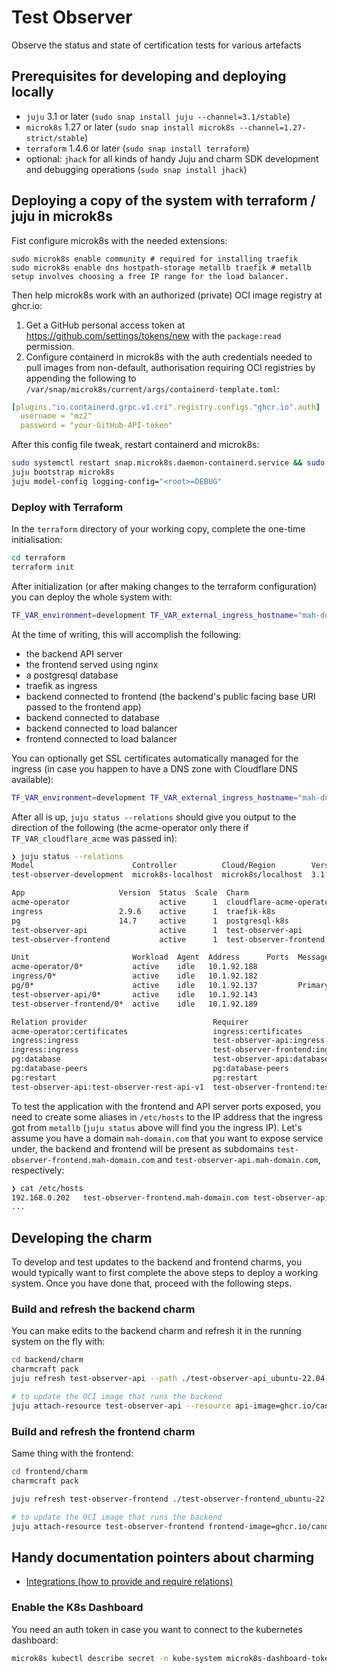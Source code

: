 # Test Observer

Observe the status and state of certification tests for various artefacts

## Prerequisites for developing and deploying locally

- `juju` 3.1 or later (`sudo snap install juju --channel=3.1/stable`)
- `microk8s` 1.27 or later (`sudo snap install microk8s --channel=1.27-strict/stable`)
- `terraform` 1.4.6 or later (`sudo snap install terraform`)
- optional: `jhack` for all kinds of handy Juju and charm SDK development and debugging operations (`sudo snap install jhack`)

## Deploying a copy of the system with terraform / juju in microk8s

Fist configure microk8s with the needed extensions:

```
sudo microk8s enable community # required for installing traefik
sudo microk8s enable dns hostpath-storage metallb traefik # metallb setup involves choosing a free IP range for the load balancer.
```

Then help microk8s work with an authorized (private) OCI image registry at ghcr.io:

1. Get a GitHub personal access token at https://github.com/settings/tokens/new with the `package:read` permission.
2. Configure containerd in microk8s with the auth credentials needed to pull images from non-default, authorisation requiring OCI registries by appending the following to `/var/snap/microk8s/current/args/containerd-template.toml`:

```yaml
[plugins."io.containerd.grpc.v1.cri".registry.configs."ghcr.io".auth]
  username = "mz2"
  password = "your-GitHub-API-token"
```

After this config file tweak, restart containerd and microk8s:

```bash
sudo systemctl restart snap.microk8s.daemon-containerd.service && sudo microk8s.stop && sudo microk8s.start
juju bootstrap microk8s
juju model-config logging-config="<root>=DEBUG"
```

### Deploy with Terraform

In the `terraform` directory of your working copy, complete the one-time initialisation:

```bash
cd terraform
terraform init
```

After initialization (or after making changes to the terraform configuration) you can deploy the whole system with:

```bash
TF_VAR_environment=development TF_VAR_external_ingress_hostname="mah-domain.com" terraform apply -auto-approve
```

At the time of writing, this will accomplish the following:

- the backend API server
- the frontend served using nginx
- a postgresql database
- traefik as ingress
- backend connected to frontend (the backend's public facing base URI passed to the frontend app)
- backend connected to database
- backend connected to load balancer
- frontend connected to load balancer

You can optionally get SSL certificates automatically managed for the ingress (in case you happen to have a DNS zone with Cloudflare DNS available):

```bash
TF_VAR_environment=development TF_VAR_external_ingress_hostname="mah-domain.com" TF_VAR_cloudflare_acme=true TF_VAR_cloudflare_dns_api_token=... TF_VAR_cloudflare_zone_read_api_token=... TF_VAR_cloudflare_email=... terraform apply -auto-approve
```

After all is up, `juju status --relations` should give you output to the direction of the following (the acme-operator only there if `TF_VAR_cloudflare_acme` was passed in):

```bash
❯ juju status --relations
Model                      Controller          Cloud/Region        Version  SLA          Timestamp
test-observer-development  microk8s-localhost  microk8s/localhost  3.1.2    unsupported  23:23:01+03:00

App                     Version  Status  Scale  Charm                     Channel    Rev  Address         Exposed  Message
acme-operator                    active      1  cloudflare-acme-operator  beta         3  10.152.183.59   no
ingress                 2.9.6    active      1  traefik-k8s               stable     110  192.168.0.202   no
pg                      14.7     active      1  postgresql-k8s            14/stable   73  10.152.183.106  no       Primary
test-observer-api                active      1  test-observer-api         edge         6  10.152.183.207  no
test-observer-frontend           active      1  test-observer-frontend    edge         2  10.152.183.111  no

Unit                       Workload  Agent  Address      Ports  Message
acme-operator/0*           active    idle   10.1.92.188
ingress/0*                 active    idle   10.1.92.182
pg/0*                      active    idle   10.1.92.137         Primary
test-observer-api/0*       active    idle   10.1.92.143
test-observer-frontend/0*  active    idle   10.1.92.189

Relation provider                            Requirer                                          Interface          Type     Message
acme-operator:certificates                   ingress:certificates                              tls-certificates   regular
ingress:ingress                              test-observer-api:ingress                         ingress            regular
ingress:ingress                              test-observer-frontend:ingress                    ingress            regular
pg:database                                  test-observer-api:database                        postgresql_client  regular
pg:database-peers                            pg:database-peers                                 postgresql_peers   peer
pg:restart                                   pg:restart                                        rolling_op         peer
test-observer-api:test-observer-rest-api-v1  test-observer-frontend:test-observer-rest-api-v1  http               regular
```

To test the application with the frontend and API server ports exposed, you need to create some aliases in `/etc/hosts` to the IP address that the ingress got from `metallb` (`juju status` above will find you the ingress IP). Let's assume you have a domain `mah-domain.com` that you want to expose service under, the backend and frontend will be present as subdomains `test-observer-frontend.mah-domain.com` and `test-observer-api.mah-domain.com`, respectively:

```bash
❯ cat /etc/hosts
192.168.0.202   test-observer-frontend.mah-domain.com test-observer-api.mah-domain.com
...
```

## Developing the charm

To develop and test updates to the backend and frontend charms, you would typically want to first complete the above steps to deploy a working system. Once you have done that, proceed with the following steps.

### Build and refresh the backend charm

You can make edits to the backend charm and refresh it in the running system on the fly with:

```bash
cd backend/charm
charmcraft pack
juju refresh test-observer-api --path ./test-observer-api_ubuntu-22.04-amd64.charm

# to update the OCI image that runs the backend
juju attach-resource test-observer-api --resource api-image=ghcr.io/canonical/test_observer/backend:[tag or sha]
```

### Build and refresh the frontend charm

Same thing with the frontend:

```bash
cd frontend/charm
charmcraft pack

juju refresh test-observer-frontend ./test-observer-frontend_ubuntu-22.04-amd64.charm

# to update the OCI image that runs the backend
juju attach-resource test-observer-frontend frontend-image=ghcr.io/canonical/test_observer/frontend:[tag or sha]
```

## Handy documentation pointers about charming

- [Integrations (how to provide and require relations)](https://juju.is/docs/sdk/integration)

### Enable the K8s Dashboard

You need an auth token in case you want to connect to the kubernetes dashboard:

```bash
microk8s kubectl describe secret -n kube-system microk8s-dashboard-token
```
